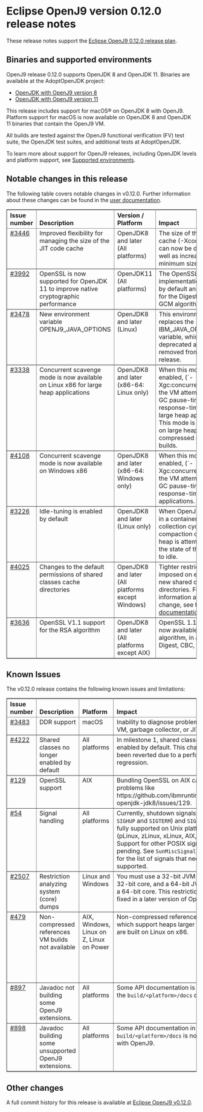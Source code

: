 <!--
* Copyright IBM Corp. and others 2019
*
* This program and the accompanying materials are made
* available under the terms of the Eclipse Public License 2.0
* which accompanies this distribution and is available at
* https://www.eclipse.org/legal/epl-2.0/ or the Apache
* License, Version 2.0 which accompanies this distribution and
* is available at https://www.apache.org/licenses/LICENSE-2.0.
*
* This Source Code may also be made available under the
* following Secondary Licenses when the conditions for such
* availability set forth in the Eclipse Public License, v. 2.0
* are satisfied: GNU General Public License, version 2 with
* the GNU Classpath Exception [1] and GNU General Public
* License, version 2 with the OpenJDK Assembly Exception [2].
*
* [1] https://www.gnu.org/software/classpath/license.html
* [2] https://openjdk.org/legal/assembly-exception.html
*
* SPDX-License-Identifier: EPL-2.0 OR Apache-2.0 OR GPL-2.0 WITH
* Classpath-exception-2.0 OR LicenseRef-GPL-2.0 WITH Assembly-exception
-->

# Eclipse OpenJ9 version 0.12.0 release notes

These release notes support the [Eclipse OpenJ9 0.12.0 release plan](https://projects.eclipse.org/projects/technology.openj9/releases/0.12.0/plan).


## Binaries and supported environments

OpenJ9 release 0.12.0 supports OpenJDK 8 and OpenJDK 11. Binaries are available at the AdoptOpenJDK project:

- [OpenJDK with OpenJ9 version 8](https://adoptopenjdk.net/archive.html?variant=openjdk8&jvmVariant=openj9)
- [OpenJDK with OpenJ9 version 11](https://adoptopenjdk.net/archive.html?variant=openjdk11&jvmVariant=openj9)

This release includes support for macOS&reg; on OpenJDK 8 with OpenJ9. Platform support for macOS is now available on OpenJDK 8 and OpenJDK 11 binaries that contain the OpenJ9 VM.

All builds are tested against the OpenJ9 functional verification (FV) test suite, the OpenJDK test suites, and additional tests at AdoptOpenJDK.

To learn more about support for OpenJ9 releases, including OpenJDK levels and platform support, see [Supported environments](https://eclipse.org/openj9/docs/openj9_support/index.html).


## Notable changes in this release

The following table covers notable changes in v0.12.0. Further information about these changes can be found in the [user documentation](https://www.eclipse.org/openj9/docs/version0.12/).

<table cellpadding="4" cellspacing="0" summary="" width="100%" rules="all" frame="border" border="1"><thead align="left">
<tr valign="bottom">
<th valign="bottom">Issue number</th>
<th valign="bottom">Description</th>
<th valign="bottom">Version / Platform</th>
<th valign="bottom">Impact</th>
</tr>
</thead>
<tbody>

<tr><td valign="top"><a href="https://github.com/eclipse-openj9/openj9/pull/3446">#3446</a></td>
<td valign="top">Improved flexibility for managing the size of the JIT code cache</td>
<td valign="top">OpenJDK8 and later (All platforms)</td>
<td valign="top">The size of the JIT code cache (-Xcodecachetotal) can now be decreased as well as increased, with a minimum size of 2 MB</td>
</tr>

<tr><td valign="top"><a href="https://github.com/eclipse-openj9/openj9/pull/3992">#3992</a></td>
<td valign="top">OpenSSL is now supported for OpenJDK 11 to improve native cryptographic performance </td>
<td valign="top">OpenJDK11 (All platforms)</td>
<td valign="top">The OpenSSL V1.1.x implementation is enabled by default and supported for the Digest, CBC, and GCM algorithms. </td>
</tr>

<tr><td valign="top"><a href="https://github.com/eclipse-openj9/openj9/issues/3478">#3478</a></td>
<td valign="top">New environment variable OPENJ9_JAVA_OPTIONS</td>
<td valign="top">OpenJDK8 and later (Linux)</td>
<td valign="top">This environment variable replaces the IBM_JAVA_OPTIONS variable, whis is now deprecated and will be removed from a future release. </td>
</tr>

<tr><td valign="top"><a href="https://github.com/eclipse-openj9/openj9/issues/3338">#3338</a></td>
<td valign="top">Concurrent scavenge mode is now available on Linux x86 for large heap applications</td>
<td valign="top">OpenJDK8 and later (x86-64: Linux only)</td>
<td valign="top">When this mode is enabled, (`-Xgc:concurrentScavenge`) the VM attempts to reduce GC pause-times for response-time sensitive, large heap applications. This mode is now available on large heap (non-compressed references) builds. </td>
</tr>

<tr><td valign="top"><a href="https://github.com/eclipse-openj9/openj9/issues/4108">#4108</a></td>
<td valign="top">Concurrent scavenge mode is now available on Windows x86</td>
<td valign="top">OpenJDK8 and later (x86-64: Windows only)</td>
<td valign="top">When this mode is enabled, (`-Xgc:concurrentScavenge`) the VM attempts to reduce GC pause-times for response-time sensitive applications. </td>
</tr>

<tr><td valign="top"><a href="https://github.com/eclipse-openj9/openj9/issues/3226">#3226</a></td>
<td valign="top">Idle-tuning is enabled by default</td>
<td valign="top">OpenJDK8 and later (Linux only)</td>
<td valign="top">When OpenJ9 is running in a container, a garbage collection cycle and compaction of the object heap is attempted when
the state of the VM is set to idle. </td>
</tr>

<tr><td valign="top"><a href="https://github.com/eclipse-openj9/openj9/pull/4025">#4025</a></td>
<td valign="top">Changes to the default permissions of shared classes cache directories</td>
<td valign="top">OpenJDK8 and later (All platforms except Windows)</td>
<td valign="top">Tighter restrictions are imposed on existing and new shared classes cache directories. For further
information about this change, see the <a href="https://www.eclipse.org/openj9/docs/version0.12/">user documentation</a>.</td>
</tr>

<tr><td valign="top"><a href="https://github.com/eclipse-openj9/openj9/issues/3636">#3636</a></td>
<td valign="top">OpenSSL V1.1 support for the RSA algorithm</td>
<td valign="top">OpenJDK8 and later (All platforms except AIX)</td>
<td valign="top">OpenSSL 1.1.x support is now available for the RSA algorithm, in addition to Digest, CBC, and GCM.</a></td>
</tr>

</table>


## Known Issues

The v0.12.0 release contains the following known issues and limitations:

<table cellpadding="4" cellspacing="0" summary="" width="100%" rules="all" frame="border" border="1">
<thead align="left">
<tr valign="bottom">
<th valign="bottom">Issue number</th>
<th valign="bottom">Description</th>
<th valign="bottom">Platform</th>
<th valign="bottom">Impact</th>
<th valign="bottom">Workaround</th>
</tr>
</thead>
<tbody>

<tr><td valign="top"><a href="https://github.com/eclipse-openj9/openj9/issues/3483">#3483</a></td>
<td valign="top">DDR support</td>
<td valign="top">macOS</td>
<td valign="top">Inability to diagnose problems with the VM, garbage collector, or JIT.</td>
<td valign="top">None</td>
</tr>

<tr><td valign="top"><a href="https://github.com/eclipse-openj9/openj9/issues/4222">#4222</a></td>
<td valign="top">Shared classes no longer enabled by default</td>
<td valign="top">All platforms</td>
<td valign="top">In milestone 1, shared classes were enabled by default. This change has been reverted due to a performance regression.</td>
<td valign="top">None</td>
</tr>

<tr><td valign="top"><a href="https://github.com/ibmruntimes/openj9-openjdk-jdk8/issues/129">#129</a></td>
<td valign="top">OpenSSL support</td>
<td valign="top">AIX</td>
<td valign="top">Bundling OpenSSL on AIX can result in problems like https://github.com/ibmruntimes/openj9-openjdk-jdk8/issues/129.</td>
<td valign="top">None</td>
</tr>

<tr><td valign="top"><a href="https://github.com/eclipse-openj9/openj9/issues/54">#54</a></td>
<td valign="top">Signal handling</td>
<td valign="top">All platforms</td>
<td valign="top">Currently, shutdown signals (<code>SIGINT</code>, <code>SIGHUP</code> and <code>SIGTERM</code>) and <code>SIGCONT</code> are fully supported on Unix platforms (pLinux, zLinux, xLinux, AIX, and z/OS). Support for other POSIX signals is pending. See <code>SunMiscSignalTest.java</code> for the list of signals that need to be supported.</td>
<td valign="top">None</td>
</tr>

<tr><td valign="top"><a href="https://github.com/eclipse-openj9/openj9/issues/2507">#2507</a></td>
<td valign="top">Restriction analyzing system (core) dumps</td>
<td valign="top">Linux and Windows</td>
<td valign="top">You must use a 32-bit JVM to look at a 32-bit core, and a 64-bit JVM to look at a 64-bit core. This restriction will be fixed in a later version of OpenJ9.</td>
<td valign="top">None</td>
</tr>

<tr><td valign="top"><a href="https://github.com/eclipse-openj9/openj9/issues/479">#479</a></td>
<td valign="top">Non-compressed references VM builds not available</td>
<td valign="top">AIX, Windows, Linux on Z, Linux on Power</td>
<td valign="top">Non-compressed references VM builds, which support heaps larger than 57GB, are built on Linux on x86. </td>
<td valign="top">Manual builds on other platforms are possible by following our <a href="https://github.com/eclipse-openj9/openj9/blob/master/buildenv/Build_Instructions_V8.md">detailed build instructions</a>.</td>
</tr>

<tr><td valign="top"><a href="https://github.com/eclipse-openj9/openj9/issues/897">#897</a></td>
<td valign="top">Javadoc not building some OpenJ9 extensions.</td>
<td valign="top">All platforms</td>
<td valign="top">Some API documentation is missing in the <code>build/&lt;platform&gt;/docs</code> directory.</td>
<td valign="top">None</td>
</tr>

<tr><td valign="top"><a href="https://github.com/eclipse-openj9/openj9/issues/898">#898</a></td>
<td valign="top">Javadoc building some unsupported OpenJ9 extensions.</td>
<td valign="top">All platforms</td>
<td valign="top">Some API documentation in <code>build/&lt;platform&gt;/docs</code> is not supported with OpenJ9.</td>
<td valign="top">None</td>
</tr>

</tbody>
</table>

## Other changes

A full commit history for this release is available at [Eclipse OpenJ9 v0.12.0](https://github.com/eclipse-openj9/openj9/releases/tag/openj9-0.12.0).
